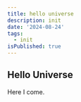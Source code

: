 ```yaml
---
title: hello universe
description: init
date: '2024-08-24'
tags:
  - init
isPublished: true
---
```


## Hello Universe

Here I come.

